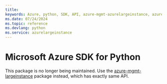 ```yaml
---
title: 
keywords: Azure, python, SDK, API, azure-mgmt-azurelargeinstance, azurelargeinstance
ms.date: 07/24/2024
ms.topic: reference
ms.devlang: python
ms.service: azurelargeinstance
---
```

# Microsoft Azure SDK for Python

This package is no longer being maintained. Use the [azure-mgmt-largeinstance](https://pypi.org/project/azure-mgmt-largeinstance/) package instead, which has exactly same API.

